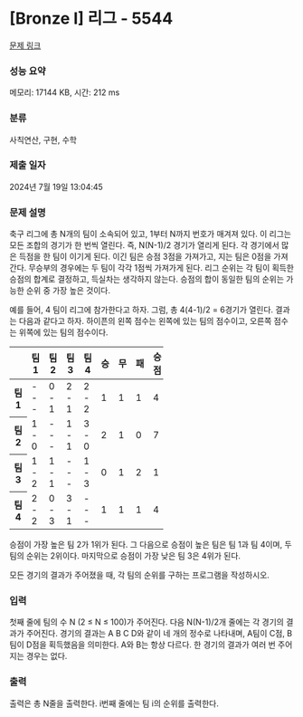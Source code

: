 # [Bronze I] 리그 - 5544 

[문제 링크](https://www.acmicpc.net/problem/5544) 

### 성능 요약

메모리: 17144 KB, 시간: 212 ms

### 분류

사칙연산, 구현, 수학

### 제출 일자

2024년 7월 19일 13:04:45

### 문제 설명

<p>축구 리그에 총 N개의 팀이 소속되어 있고, 1부터 N까지 번호가 매겨져 있다. 이 리그는 모든 조합의 경기가 한 번씩 열린다. 즉, N(N-1)/2 경기가 열리게 된다. 각 경기에서 많은 득점을 한 팀이 이기게 된다. 이긴 팀은 승점 3점을 가져가고, 지는 팀은 0점을 가져간다. 무승부의 경우에는 두 팀이 각각 1점씩 가져가게 된다. 리그 순위는 각 팀이 획득한 승점의 합계로 결정하고, 득실차는 생각하지 않는다. 승점의 합이 동일한 팀의 순위는 가능한 순위 중 가장 높은 것이다.</p>

<p>예를 들어, 4 팀이 리그에 참가한다고 하자. 그럼, 총 4(4-1)/2 = 6경기가 열린다. 결과는 다음과 같다고 하자. 하이픈의 왼쪽 점수는 왼쪽에 있는 팀의 점수이고, 오른쪽 점수는 위쪽에 있는 팀의 점수이다.</p>

<table class="table table-bordered" style="width:54%">
	<thead>
		<tr>
			<th style="width:6%"> </th>
			<th style="width:6%">팀 1</th>
			<th style="width:6%">팀 2</th>
			<th style="width:6%">팀 3</th>
			<th style="width:6%">팀 4</th>
			<th style="width:6%">승</th>
			<th style="width:6%">무</th>
			<th style="width:6%">패</th>
			<th style="width:6%">승점</th>
		</tr>
	</thead>
	<tbody>
		<tr>
			<th>팀 1</th>
			<td>---</td>
			<td>0 - 1</td>
			<td>2 - 1</td>
			<td>2 - 2</td>
			<td>1</td>
			<td>1</td>
			<td>1</td>
			<td>4</td>
		</tr>
		<tr>
			<th>팀 2</th>
			<td>1 - 0</td>
			<td>---</td>
			<td>1 - 1</td>
			<td>3 - 0</td>
			<td>2</td>
			<td>1</td>
			<td>0</td>
			<td>7</td>
		</tr>
		<tr>
			<th>팀 3</th>
			<td>1 - 2</td>
			<td>1 - 1</td>
			<td>---</td>
			<td>1 - 3</td>
			<td>0</td>
			<td>1</td>
			<td>2</td>
			<td>1</td>
		</tr>
		<tr>
			<th>팀 4</th>
			<td>2 - 2</td>
			<td>0 - 3</td>
			<td>3 - 1</td>
			<td>---</td>
			<td>1</td>
			<td>1</td>
			<td>1</td>
			<td>4</td>
		</tr>
	</tbody>
</table>

<p>승점이 가장 높은 팀 2가 1위가 된다. 그 다음으로 승점이 높은 팀은 팀 1과 팀 4이며, 두 팀의 순위는 2위이다. 마지막으로 승점이 가장 낮은 팀 3은 4위가 된다.</p>

<p>모든 경기의 결과가 주어졌을 때, 각 팀의 순위를 구하는 프로그램을 작성하시오.</p>

### 입력 

 <p>첫째 줄에 팀의 수 N (2 ≤ N ≤ 100)가 주어진다. 다음 N(N-1)/2개 줄에는 각 경기의 결과가 주어진다. 경기의 결과는 A B C D와 같이 네 개의 정수로 나타내며, A팀이 C점, B팀이 D점을 획득했음을 의미한다. A와 B는 항상 다르다. 한 경기의 결과가 여러 번 주어지는 경우는 없다.</p>

### 출력 

 <p>출력은 총 N줄을 출력한다. i번째 줄에는 팀 i의 순위를 출력한다.</p>

